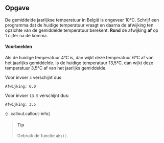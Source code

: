 ## Opgave
De gemiddelde jaarlijkse temperatuur in België is ongeveer 10°C. Schrijf een programma dat de huidige temperatuur vraagt en daarna de afwijking ten opzichte van de gemiddelde temperatuur berekent. **Rond** de afwijking **af** op 1 cijfer na de komma.

#### Voorbeelden
Als de huidige temperatuur 4°C is, dan wijkt deze temperatuur 6°C af van het jaarlijks gemiddelde. Is de huidige temperatuur 13,5°C, dan wijkt deze temperatuur 3,5°C af van het jaarlijks gemiddelde.

Voor invoer `4` verschijnt dus:
```
Afwijking: 6.0
```

Voor invoer `13.5` verschijnt dus:
```
Afwijking: 3.5
```

{: .callout.callout-info}
> #### Tip
> Gebruik de functie `abs()`.